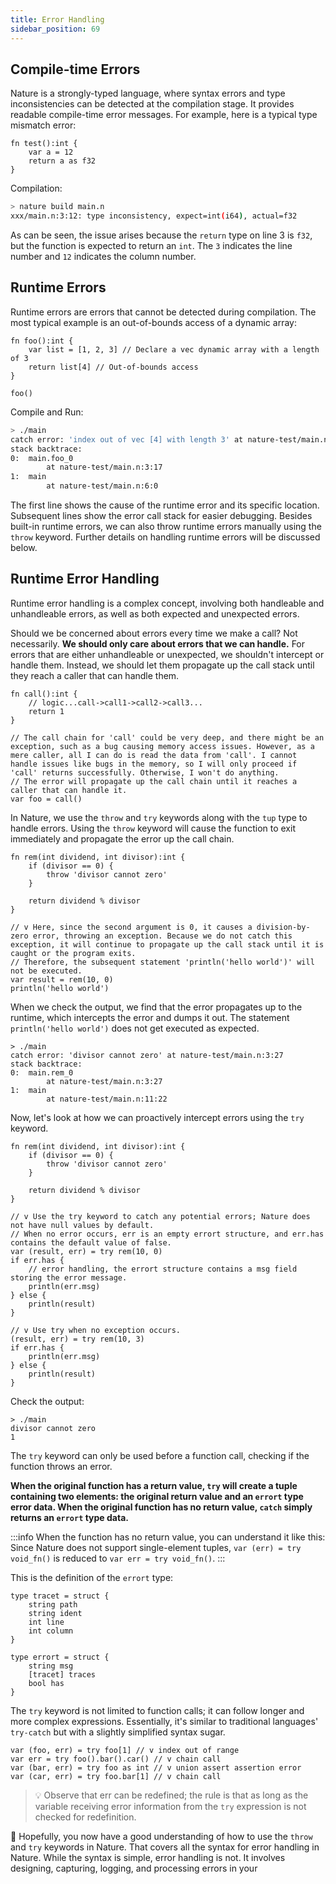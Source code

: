 ```yaml
---
title: Error Handling
sidebar_position: 69
---
```


## Compile-time Errors

Nature is a strongly-typed language, where syntax errors and type inconsistencies can be detected at the compilation stage. It provides readable compile-time error messages. For example, here is a typical type mismatch error:

```nature title=main.n showLineNumbers
fn test():int {
    var a = 12
    return a as f32
}
```

Compilation:

```bash
> nature build main.n
xxx/main.n:3:12: type inconsistency, expect=int(i64), actual=f32
```

As can be seen, the issue arises because the `return` type on line 3 is `f32`, but the function is expected to return an `int`. The `3` indicates the line number and `12` indicates the column number.

## Runtime Errors

Runtime errors are errors that cannot be detected during compilation. The most typical example is an out-of-bounds access of a dynamic array:

```nature title=main.n showLineNumbers
fn foo():int {
    var list = [1, 2, 3] // Declare a vec dynamic array with a length of 3
    return list[4] // Out-of-bounds access
}

foo()
```

Compile and Run:

```bash
> ./main
catch error: 'index out of vec [4] with length 3' at nature-test/main.n:3:17
stack backtrace:
0:	main.foo_0
		at nature-test/main.n:3:17
1:	main
		at nature-test/main.n:6:0
```

The first line shows the cause of the runtime error and its specific location. Subsequent lines show the error call stack for easier debugging. Besides built-in runtime errors, we can also throw runtime errors manually using the `throw` keyword. Further details on handling runtime errors will be discussed below.

## Runtime Error Handling

Runtime error handling is a complex concept, involving both handleable and unhandleable errors, as well as both expected and unexpected errors.

Should we be concerned about errors every time we make a call? Not necessarily. **We should only care about errors that we can handle.** For errors that are either unhandleable or unexpected, we shouldn't intercept or handle them. Instead, we should let them propagate up the call stack until they reach a caller that can handle them.

```nature
fn call():int {
	// logic...call->call1->call2->call3...
	return 1
}

// The call chain for 'call' could be very deep, and there might be an exception, such as a bug causing memory access issues. However, as a mere caller, all I can do is read the data from 'call'. I cannot handle issues like bugs in the memory, so I will only proceed if 'call' returns successfully. Otherwise, I won't do anything.
// The error will propagate up the call chain until it reaches a caller that can handle it.
var foo = call()
```

In Nature, we use the `throw` and `try` keywords along with the `tup` type to handle errors. Using the `throw` keyword will cause the function to exit immediately and propagate the error up the call chain.

```nature
fn rem(int dividend, int divisor):int {
	if (divisor == 0) {
		throw 'divisor cannot zero'
	}

	return dividend % divisor
}

// v Here, since the second argument is 0, it causes a division-by-zero error, throwing an exception. Because we do not catch this exception, it will continue to propagate up the call stack until it is caught or the program exits.
// Therefore, the subsequent statement 'println('hello world')' will not be executed.
var result = rem(10, 0)
println('hello world')
```

When we check the output, we find that the error propagates up to the runtime, which intercepts the error and dumps it out. The statement `println('hello world')` does not get executed as expected.

```shell
> ./main
catch error: 'divisor cannot zero' at nature-test/main.n:3:27
stack backtrace:
0:	main.rem_0
		at nature-test/main.n:3:27
1:	main
		at nature-test/main.n:11:22
```

Now, let's look at how we can proactively intercept errors using the `try` keyword.

```nature
fn rem(int dividend, int divisor):int {
	if (divisor == 0) {
		throw 'divisor cannot zero'
	}

	return dividend % divisor
}

// v Use the try keyword to catch any potential errors; Nature does not have null values by default.
// When no error occurs, err is an empty errort structure, and err.has contains the default value of false.
var (result, err) = try rem(10, 0)
if err.has {
	// error handling, the errort structure contains a msg field storing the error message.
	println(err.msg)
} else {
	println(result)
}

// v Use try when no exception occurs.
(result, err) = try rem(10, 3)
if err.has {
	println(err.msg)
} else {
	println(result)
}
```

Check the output:

```shell
> ./main
divisor cannot zero
1
```

The `try` keyword can only be used before a function call, checking if the function throws an error.

**When the original function has a return value, `try` will create a tuple containing two elements: the original return value and an `errort` type error data. When the original function has no return value, `catch` simply returns an `errort` type data.**

:::info
When the function has no return value, you can understand it like this: Since Nature does not support single-element tuples, `var (err) = try void_fn()` is reduced to `var err = try void_fn()`.
:::

This is the definition of the `errort` type:

```nature
type tracet = struct {
    string path
    string ident
    int line
    int column
}

type errort = struct {
    string msg
    [tracet] traces
    bool has
}
```

The `try` keyword is not limited to function calls; it can follow longer and more complex expressions. Essentially, it's similar to traditional languages' `try-catch` but with a slightly simplified syntax sugar.

```nature
var (foo, err) = try foo[1] // v index out of range
var err = try foo().bar().car() // v chain call
var (bar, err) = try foo as int // v union assert assertion error
var (car, err) = try foo.bar[1] // v chain call
```

> 💡 Observe that err can be redefined; the rule is that as long as the variable receiving error information from the `try` expression is not checked for redefinition.

🎉 Hopefully, you now have a good understanding of how to use the `throw` and `try` keywords in Nature. That covers all the syntax for error handling in Nature. While the syntax is simple, error handling is not. It involves designing, capturing, logging, and processing errors in your